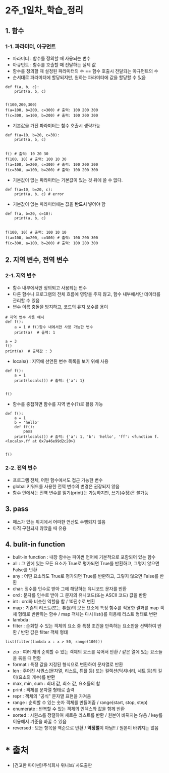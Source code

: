 # 2주_1일차_학습_정리
## 1. 함수

### 1-1. 파라미터, 아규먼트

* 파라미터 : 함수를 정의할 때 사용되는 변수
* 아규먼트 : 함수를 호출할 때 전달하는 실제 값
* 함수를 정의할 때 설정된 파라미터의 수 == 함수 호출시 전달되는 아규먼트의 수
* 순서대로 파라미터에 할당되지만, 원하는 파라미터에 값을 할당할 수 있음
```
def f(a, b, c):
    print(a, b, c)


f(100,200,300)
f(a=100, b=200, c=300) # 출력: 100 200 300
f(c=300, a=100, b=200) # 출력: 100 200 300
```

* 기본값을 가진 파라미터는 함수 호출시 생략가능
```
def f(a=10, b=20, c=30):
    print(a, b, c)


f() # 출력: 10 20 30
f(100, 10) # 출력: 100 10 30
f(a=100, b=200, c=300) # 출력: 100 200 300
f(c=300, a=100, b=200) # 출력: 100 200 300
```

* 기본값이 없는 파라미터는 기본값이 있는 것 뒤에 쓸 수 없다.
```
def f(a=10, b=20, c):
    print(a, b, c) # error
```
* 기본값이 없는 파라미터에는 값을 **반드시** 넣어야 함
```
def f(a, b=20, c=10):
    print(a, b, c)


f(100, 10) # 출력: 100 10 10
f(a=100, b=200, c=300) # 출력: 100 200 300
f(c=300, a=100, b=200) # 출력: 100 200 300
```

## 2. 지역 변수, 전역 변수

### 2-1. 지역 변수

* 함수 내부에서만 정의되고 사용되는 변수
* 다른 함수나 프로그램의 전체 흐름에 영향을 주지 않고, 함수 내부에서만 데이터를 관리할 수 있음
* 변수 이름 충돌을 방지하고, 코드의 유지 보수를 용이
```
# 지역 변수 사용 예시
def f():
    a = 1 # f()함수 내에서만 사용 가능한 변수
    print(a)  # 출력: 1

a = 3
f()
print(a)  # 출력값 : 3
```
* locals() : 지역에 선언된 변수 목록을 보기 위해 사용
```
def f():
    a = 1
    print(locals()) # 출력: {'a': 1}


f()
```
* 함수를 중첩하면 함수를 지역 변수(?)로 활용 가능
```
def f():
    a = 1
    b = 'hello'
    def ff():
        pass
    print(locals()) # 출력: {'a': 1, 'b': 'hello', 'ff': <function f.<locals>.ff at 0x7a46e99d2c20>}


f()
```

### 2-2. 전역 변수

* 프로그램 전체, 어떤 함수에서도 접근 가능한 변수
* global 키워드를 사용한 전역 변수의 변경은 권장되지 않음
* 함수 안에서는 전역 변수를 읽기(print)는 가능하지만, 쓰기(수정)은 불가능

## 3. pass

* 패스가 있는 위치에서 어떠한 연산도 수행되지 않음
* 아직 구현되지 않았을 때 유용

## 4. bulit-in function

* bulit-in function : 내장 함수는 파이썬 언어에 기본적으로 포함되어 있는 함수
* all : 그 안에 있는 모든 요소가 True로 평가되면 True를 반환하고, 그렇지 않으면 False를 반환
* any :  어떤 요소라도 True로 평가되면 True를 반환하고, 그렇지 않으면 False를 반환
* char: 정수를 인수로 받아 그에 해당하는 유니코드 문자를 반환
* ord : 문자를 인수로 받아 그 문자의 유니코드(또는 ASCII 코드) 값을 반환
* int : ord와 비슷한 역할을 함 / 10진수로 변환
* map : 기존의 리스트(또는 튜플)의 모든 요소에 특정 함수를 적용한 결과를 map 객체 형태로 반환하는 함수 / map 객체는 다시 list()를 이용해 리스트 형태로 변환
* lambda :
* filter : 순회할 수 있는 객체의 요소 중 특정 조건을 만족하는 요소만을 선택하여 반환 / 반환 값은 filter 객체 형태
```
list(filter(lambda x : x > 50, range(100)))
```
* zip : 여러 개의 순회할 수 있는 객체의 요소를 묶어서 반환 / 같은 열에 있는 요소들을 묶을 때 편함
* format : 특정 값을 지정된 형식으로 변환하여 문자열로 반환
* len : 주어진 시퀀스(문자열, 리스트, 튜플 등) 또는 컬렉션(딕셔너리, 세트 등)의 길이(요소의 개수)를 반환
* max, min, sum : 최대 값, 최소 값, 요소들의 합
* print : 객체를 문자열 형태로 출력
* repr : 객체의 "공식" 문자열 표현을 가져옴
* range : 순회할 수 있는 숫자 객체를 만들어줌 / range(start, stop, step)
* enumerate : 반복할 수 있는 객체의 인덱스와 값을 함께 반환
* sorted : 시퀀스를 정렬하여 새로운 리스트를 반환 / 원본이 바뀌지는 않음 / key를 이용해서 기준을 바꿀 수 있음
* reversed : 모든 항목을 역순으로 반환 / **역정렬**이 아님!! / 원본이 바뀌지는 않음
# * 출처
* [견고한 파이썬]/주식회사 위니브/ 사도출판